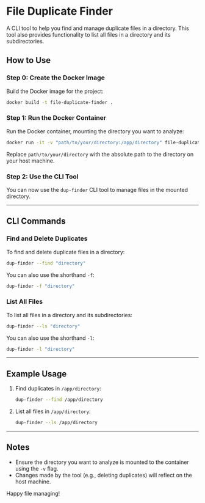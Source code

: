 # File Duplicate Finder

A CLI tool to help you find and manage duplicate files in a directory. This tool also provides functionality to list all files in a directory and its subdirectories.

## How to Use

### Step 0: Create the Docker Image
Build the Docker image for the project:
```bash
docker build -t file-duplicate-finder .
```

### Step 1: Run the Docker Container
Run the Docker container, mounting the directory you want to analyze:
```bash
docker run -it -v "path/to/your/directory:/app/directory" file-duplicate-finder
```

Replace `path/to/your/directory` with the absolute path to the directory on your host machine.


### Step 2: Use the CLI Tool
You can now use the `dup-finder` CLI tool to manage files in the mounted directory.

---

## CLI Commands

### Find and Delete Duplicates
To find and delete duplicate files in a directory:
```bash
dup-finder --find "directory"
```
You can also use the shorthand `-f`:
```bash
dup-finder -f "directory"
```

### List All Files
To list all files in a directory and its subdirectories:
```bash
dup-finder --ls "directory"
```
You can also use the shorthand `-l`:
```bash
dup-finder -l "directory"
```

---

## Example Usage
1. Find duplicates in `/app/directory`:
   ```bash
   dup-finder --find /app/directory
   ```

2. List all files in `/app/directory`:
   ```bash
   dup-finder --ls /app/directory
   ```

---

## Notes
- Ensure the directory you want to analyze is mounted to the container using the `-v` flag.
- Changes made by the tool (e.g., deleting duplicates) will reflect on the host machine.

Happy file managing!
